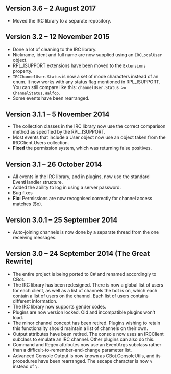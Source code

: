 Version 3.6 – 2 August 2017
---------------------------

* Moved the IRC library to a separate repository.

Version 3.2 – 12 November 2015
------------------------------

* Done a lot of cleaning to the IRC library.
* Nickname, ident and full name are now supplied using an `IRCLocalUser` object.
* RPL_ISUPPORT extensions have been moved to the `Extensions` property.
* `IRCChannelUser.Status` is now a set of mode characters instead of an enum. It now works with any status flag mentioned in RPL_ISUPPORT. You can still compare like this: `channelUser.Status >= ChannelStatus.Halfop`.
* Some events have been rearranged.

Version 3.1.1 – 5 November 2014
-------------------------------

* The collection classes in the IRC library now use the correct comparison method as specified by the RPL_ISUPPORT.
* Most events that include a User object now use an object taken from the IRCClient.Users collection.
* **Fixed** the permission system, which was returning false positives.

Version 3.1 – 26 October 2014
-----------------------------

* All events in the IRC library, and in plugins, now use the standard EventHandler structure.
* Added the ability to log in using a server password.
* Bug fixes
* **Fix:** Permissions are now recognised correctly for channel access matches ($o).

Version 3.0.1 – 25 September 2014
---------------------------------

* Auto-joining channels is now done by a separate thread from the one receiving messages.

Version 3.0 – 24 September 2014 (The Great Rewrite)
---------------------------------------------------

* The entire project is being ported to C# and renamed accordingly to CBot.
* The IRC library has been redesigned. There is now a global list of users for each client, as well as a list of channels the bot is on, which each contain a list of users on the channel. Each list of users contains different information.
* The IRC library now supports gender codes.
* Plugins are now version locked. Old and incompatible plugins won't load.
* The minor channel concept has been retired. Plugins wishing to retain this functionality should maintain a list of channels on their own.
* Output attributes have been retired. The console now uses an IRCClient subclass to emulate an IRC channel. Other plugins can also do this.
* Command and Regex attributes now use an EventArgs subclass rather than a difficult-to-remember-and-change parameter list.
* Advanced Console Output is now known as CBot.ConsoleUtils, and its procedures have been rearranged. The escape character is now `%` instead of `\`.
